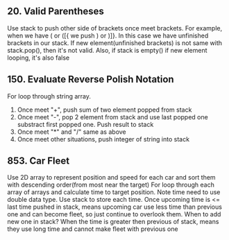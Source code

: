 ## 20. Valid Parentheses
Use stack to push other side of brackets once meet brackets. For example, when we have ( or ([{ we push ) or )]}. In this case we have unfinished brackets in our stack. If new element(unfinished brackets) is not same with stack.pop(), then it's not valid. Also, if stack is empty() if new element looping, it's also false

## 150. Evaluate Reverse Polish Notation
For loop through string array.
1. Once meet "+", push sum of two element popped from stack
2. Once meet "-", pop 2 element from stack and use last popped one substract first popped one. Push result to stack
3. Once meet "*" and "/" same as above
4. Once meet other situations, push integer of string into stack

## 853. Car Fleet
Use 2D array to represent position and speed for each car and sort them with descending order(from most near the target)
For loop through each array of arrays and calculate time to target position. Note time need to use double data type.
Use stack to store each time. Once upcoming time is <= last time pushed in stack, means upcoming car use less time than previous one and can become fleet, so just continue to overlook them. When to add new one in stack? When the time is greater then previous of stack, means they use long time and cannot make fleet with previous one
